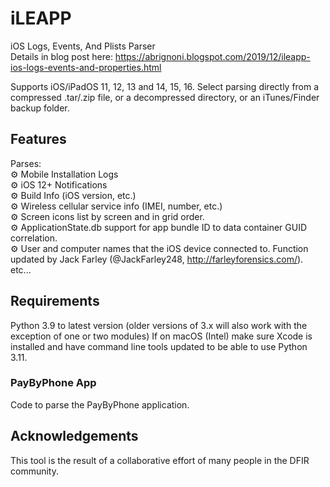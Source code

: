 # iLEAPP

iOS Logs, Events, And Plists Parser  
Details in blog post here: https://abrignoni.blogspot.com/2019/12/ileapp-ios-logs-events-and-properties.html

Supports iOS/iPadOS 11, 12, 13 and 14, 15, 16.
Select parsing directly from a compressed .tar/.zip file, or a decompressed directory, or an iTunes/Finder backup folder.

## Features

Parses:  
⚙️ Mobile Installation Logs  
⚙️ iOS 12+ Notifications  
⚙️ Build Info (iOS version, etc.)  
⚙️ Wireless cellular service info (IMEI, number, etc.)  
⚙️ Screen icons list by screen and in grid order.  
⚙️ ApplicationState.db support for app bundle ID to data container GUID correlation.   
⚙️ User and computer names that the iOS device connected to. Function updated by Jack Farley (@JackFarley248, http://farleyforensics.com/).  
etc...

## Requirements

Python 3.9 to latest version (older versions of 3.x will also work with the exception of one or two modules)
If on macOS (Intel) make sure Xcode is installed and have command line tools updated to be able to use Python 3.11. 

### PayByPhone App

Code to parse the PayByPhone application. 


## Acknowledgements

This tool is the result of a collaborative effort of many people in the DFIR community.
